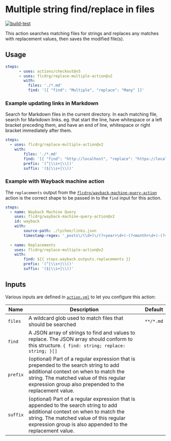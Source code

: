 # Multiple string find/replace in files

[![build-test](https://github.com/flcdrg/replace-multiple-action/actions/workflows/test.yml/badge.svg)](https://github.com/flcdrg/replace-multiple-action/actions/workflows/test.yml)

This action searches matching files for strings and replaces any matches with replacement values, then saves the modified file(s).

## Usage

```yaml
steps:
      - uses: actions/checkout@v5
      - uses: flcdrg/replace-multiple-action@v2
        with:
          files: './*.md'
          find: '[{ "find": "Multiple", "replace": "Many" }]'
```

### Example updating links in Markdown

Search for Markdown files in the current directory. In each matching file, search for Markdown links. eg. that start the line, have whitespace or a left bracket preceding them, and have an end of line, whitespace or right bracket immediately after them.

```yaml
steps:
  - uses: flcdrg/replace-multiple-action@v2
    with:
        files: './*.md'
        find: '[{ "find": "http://localhost", "replace": "https://localhost"}, { "find": "http://davidgardiner.net.au", "replace": "https://david.gardiner.net.au" }]'
        prefix: '(^|\\s+|\\()'
        suffix: '($|\\s+|\\))'
```

### Example with Wayback machine action

The `replacements` output from the [`flcdrg/wayback-machine-query-action`](https://github.com/marketplace/actions/wayback-machine-query) action is the correct shape to be passed in to the `find` input for this action.

```yaml
steps:
  - name: Wayback Machine Query
    uses: flcdrg/wayback-machine-query-action@v2
    id: wayback
    with:
        source-path: ./lychee/links.json
        timestamp-regex: '_posts\/(\d+)\/(?<year>\d+)-(?<month>\d+)-(?<day>\d+)-'
        
  - name: Replacements
    uses: flcdrg/replace-multiple-action@v2
    with:
        find: ${{ steps.wayback.outputs.replacements }}
        prefix: '(^|\\s+|\\()'
        suffix: '($|\\s+|\\))'
```

## Inputs

Various inputs are defined in [`action.yml`](action.yml) to let you configure this action:

| Name | Description | Default |
| - | - | - |
| `files` | A wildcard glob used to match files that should be searched | `**/*.md` |
| `find` | A JSON array of strings to find and values to replace. The JSON array should conform to this structure. `{ find: string; replace: string; }[]`  | |
| `prefix` | (optional) Part of a regular expression that is prepended to the search string to add additional context on when to match the string. The matched value of this regular expression group also prepended to the replacement value. | |
| `suffix` | (optional) Part of a regular expression that is appended to the search string to add additional context on when to match the string. The matched value of this regular expression group is also appended to the replacement value. | |
